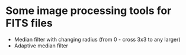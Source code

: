 Some image processing tools for FITS files
==========================================

- Median filter with changing radius (from 0 - cross 3x3 to any larger)
- Adaptive median filter
